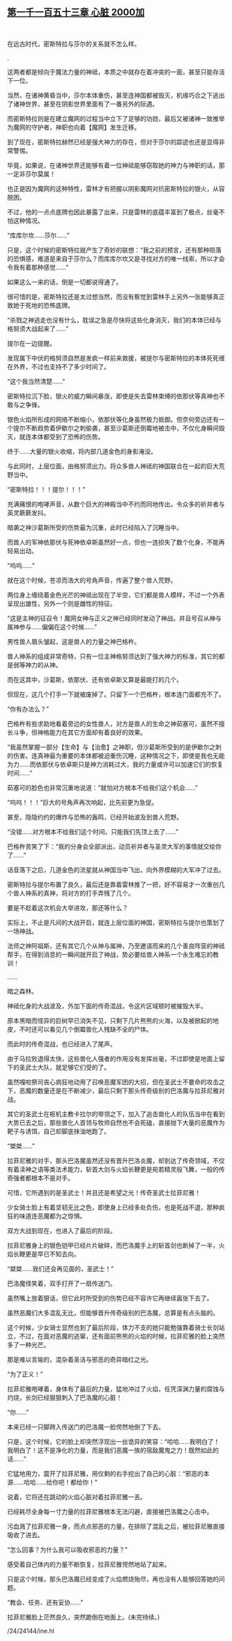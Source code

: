 ## [第一千一百五十三章 心脏 2000加](https://www.xxbiquge.com/11_11222/9062917.html)
﻿

  在远古时代，密斯特拉与莎尔的关系就不怎么样。

  .

  这两者都是倾向于魔法力量的神祗，本质之中就存在着冲突的一面，甚至只能存活下一位。

  当然，在诸神黄昏当中，莎尔本体重伤，甚至连神国都被毁灭，机缘巧合之下逃出了诸神世界，甚至在阴影世界里面有了一番另外的际遇。

  而密斯特拉则是在建立魔网的过程当中立下了足够的功勋，最后又被诸神一致推举为魔网的守护者，神职也向着【魔网】发生迁移。

  到了现在，密斯特拉赫然已经是强大神力的存在，但对于莎尔的踪迹也还是显得非常警惕。

  毕竟，如果说，在诸神世界还能够有着一位神祗能够窃取她的神力与神职的话，那一定非莎尔莫属！

  也正是因为魔网的这种特性，雷林才有把握以阴影魔网对抗密斯特拉的银火，从容脱困。

  不过，他的一点点底牌也因此暴露了出来，只是雷林的底蕴丰富到了极点，丝毫不怕这种情况。

  “库库尔坎……莎尔……”

  只是，这个时候的密斯特拉就产生了奇妙的联想：“我之前的预言，还有那种陨落的恐惧感，难道是来自于莎尔么？而库库尔坎又是寻找对方的唯一线索，所以才会令我有着那种感觉……”

  如果这么一来的话，倒是一切都说得通了。

  很可惜的是，密斯特拉还是太过想当然，而没有察觉到雷林手上另外一张能够真正致她于死地的恐怖底牌。

  “杀戮之神逃走也没有什么，耽误之急是尽快将这些化身消灭，我们的本体已经与格努须大战起来了……”

  提尔在一边提醒。

  发现属下中伏的格努须自然是发疯一样前来救援，被提尔与密斯特拉的本体死死缠在外界，不过也支持不了多少时间了。

  “这个我当然清楚……”

  密斯特拉沉下脸，银火的威力瞬间暴涨，即使是失去雷林束缚的依那伏等真神也不敢与之争锋。

  银色火焰所形成的网络不断缩小，依那伏等化身虽然极力抵御。但奈何旁边还有一个提尔不断趋势着伊歇尔之刺偷袭，甚至沙葛斯还倒霉地被击中，不仅化身瞬间毁灭，就连本体都受到了恐怖的伤势。

  终于……大量的银火收缩，将内部几道金色的身影淹没。

  与此同时，上层位面，由格努须出力。将众多兽人神祗的神国联合在一起的巨大荒野当中。

  “密斯特拉！！！提尔！！！”

  充满痛恨的咆哮声音，从数个巨大的神殿当中不约而同地传出。令众多的祈并者与英灵簌簌发抖。

  暗袭之神沙葛斯所受的伤势最为沉重，此时已经陷入了沉睡当中。

  而兽人的军神依那伏与死神依卓斯虽然好一点，但也一连损失了数个化身，不能再轻易出动。

  “呜呜……”

  就在这个时候，苍凉而浩大的号角声音，传遍了整个兽人荒野。

  两位身上缠绕着金色光芒的神祗出现在了半空，它们都是兽人模样，不过一个外表呈现出雄性，另外一个则是雌性的特征。

  “这是主神的征召令！魔网女神与正义之神已经同时发动了神战。并且号召从神与属神参与……偏偏在这个时候……”

  男性兽人眉头皱起，这是兽人的力量之神巴格杵。

  兽人神系的组成非常奇特，只有一位主神格努须达到了强大神力的标准，其它的都是弱等神力的从神。

  而在这其中，沙葛斯，依那伏、还有依卓斯又算是最能打的几个。

  但现在，这几个打手一下就被废掉了。只留下一个巴格杵，根本连门面都充不了。

  “你有办法么？”

  巴格杵有些求助地看着旁边的女性兽人，对方是兽人的生命之神茹塞可，虽然不擅长斗争，但神格能力在其它方面却有着良好的效果。

  “我虽然掌握一部分【生命】与【治愈】之神职，但沙葛斯所受到的是伊歇尔之刺的伤害。连真神最为重要的本体都被迫重伤沉睡，这种情况之下，即使是我也无能为力……而依那伏与依卓斯只是神力消耗过大，我的力量或许可以加速它们的恢复时间……”

  茹塞可的脸色也非常沉重地说道：“就怕对方根本不给我们这个机会……”

  “呜呜！！！”巨大的号角声再次响起，比先前更为急促。

  甚至，隐隐约约的爆炸与恐怖的轰鸣，已经开始波及到兽人荒野。

  “没错……对方根本不给我们这个时间。只能我们先顶上去了……”

  巴格杵苦笑了下：“我的分身会全部派出，动员祈并者与圣灵大军的事情就交给你了……”

  话音落下之后，几道金色的流星就从神国当中飞出，向外界模糊的大军冲了过去。

  密斯特拉与提尔布置了良久，最后还是靠着雷林推了一把，好不容易才一次重创几个兽人神系的真神，将对方的打手弄残了几个。

  要是不趁着这次机会大举进攻，那还等什么？

  实际上，不止是凡间的大战开启，就连上层位面的神国，密斯特拉与提尔也策划了一场神战。

  法师之神阿祖斯，还有其它几个从神与属神，乃至邀请而来的几个善良阵营的神祗帮手，在得到消息的一瞬间就开启了神战，势必要给兽人神系一个永生难忘的教训！

  ……

  暗之森林。

  神祗化身的大战波及，外加下面的传奇混战，令这片区域顿时被摧毁大半。

  原本黑暗而怪异的巨树早已消失不见，只剩下几片熊熊的火海，以及被掀起的地皮，不时还可以看见几个倒霉兽化人残缺不全的尸体。

  而此时的传奇混战，也已经进入了尾声。

  由于马拉败退得太快，这些兽化人强者的作用没有发挥丝毫，不过即使是地面上留下的圣武士大队，就足够它们受的了。

  虽然嘎啦祭司丧心病狂地动用了召唤恶魔军团的大招，但在圣武士不要命的攻击之下，恶魔的数量还是在不断减少，最后只剩下那头传奇级别的巴洛魔与拉菲尼雅对战。

  其它的圣武士在枢机主教卡拉尔的带领之下，加入了追击兽化人的队伍当中在看到大势已去之后，那些兽化人首领与牧师自然也不会死磕，直接抛下大量的恶魔作为靶子与诱饵，自己却脚底抹油地跑了。

  “桀桀……”

  拉菲尼雅的对手，那头巴洛魔虽然还没有晋升巴洛炎魔，却到达了传奇领域，不仅有着渎神之语等类法术能力，斩首大剑与火焰长鞭更是宛若精灵般飞舞，一般的传奇强者都根本不是对手。

  可惜，它所遇到的是圣武士！并且还是希望之光！传奇圣武士拉菲尼雅！

  少女骑士脸上有着坚韧无比之色，即使身上已经多处负伤，也是死战不退，那种疯狂的味道连恶魔都为之惊惧。

  双方大战到现在，也进入了最后的阶段。

  拉菲尼雅身上的银色铠甲已经片片破碎，而巴洛魔手上的斩首剑也断掉了一半，火焰长鞭更是早已不知去向。

  “桀桀……我们还会再见面的，圣武士！”

  巴洛魔怪笑着，双手打开了一扇传送门。

  虽然嘴上放着狠话，但它此时所受到的伤势已经不容许它再继续嚣张下去了。

  虽然恶魔们大多混乱无比，但能够晋升传奇级别的巴洛魔，总算是有点头脑的。

  这个时候，少女骑士显然也到了最后阶段，体力不支的她只能勉强靠着骑士长剑站立，不过，在面对恶魔的逃窜，还有面前熊熊的火焰的时候，拉菲尼雅的脸上突然多了一种光芒。

  那是难以言喻的，混杂着圣洁与邪恶的奇异暗红之光。

  “为了正义！”

  拉菲尼雅咆哮着，身体有了最后的力量，猛地冲过了火焰，任凭深渊力量的腐蚀与灼烧，长剑已经狠狠刺入了巴洛魔的心脏！

  “你……”

  本来已经一只脚跨入传送门的巴洛魔一脸愕然地倒了下去。

  只是，这个时候，它的脸上却突然浮现出一丝诡异的笑容：“哈哈……我明白了！我明白了！这不是净化的力量，而是我们恶魔一族的宿敌魔鬼之力！既然如此的话……”

  它猛地用力，震开了拉菲尼雅，用仅剩的右手挖出了自己的心脏：“邪恶的本源……哈哈……给你吧！都给你！”

  说着，它将还在跳动的火焰心脏对着拉菲尼雅一丟。

  已经耗尽全身每一寸力量的拉菲尼雅根本无法闪避，直接被巴洛魔之心击中。

  污血溅了拉菲尼雅一身，而点点邪恶的力量，在排除了混乱之后，被拉菲尼雅直接吸收了进去。

  “怎么回事？为什么我可以吸收邪恶的力量？”

  感受着自己体内的力量不断恢复，拉菲尼雅愕然地站了起来。

  只是这个时候，那头巴洛魔已经变成了火焰燃烧殆尽，再也没有人能够回答她的问题。

  “教会、任务、还有妥协……”

  拉菲尼雅脸上茫然良久，突然跪倒在地面上。(未完待续。)

  /24/24144/ine.hl
